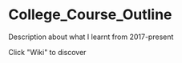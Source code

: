 # College_Course_Outline
Description about what I learnt from 2017-present

Click "Wiki" to discover 
